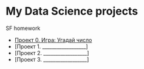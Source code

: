 # My Data Science projects
SF homework

* [Проект 0. Игра: Угадай число](https://github.com/artttmax/sf_data_science/tree/main/project_0)
* [Проект 1. __________________]
* [Проект 2. __________________]
* [Проект 3. __________________]